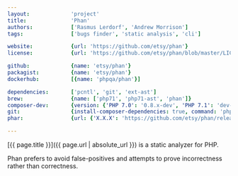```yaml
---
layout:             'project'
title:              'Phan'
authors:            ['Rasmus Lerdorf', 'Andrew Morrison'] 
tags:               ['bugs finder', 'static analysis', 'cli']

website:            {url: 'https://github.com/etsy/phan'}
license:            {url: 'https://github.com/etsy/phan/blob/master/LICENSE', label: 'MIT License'}

github:             {name: 'etsy/phan'}
packagist:          {name: 'etsy/phan'}               
dockerhub:          [{name: 'phpqa/phan'}]     

dependencies:       ['pcntl', 'git', 'ext-ast']
brew:               {name: ['php71', 'php71-ast', 'phan']}
composer-dev:       {version: {'PHP 7.0': '0.8.x-dev', 'PHP 7.1': 'dev-master'}, command: 'phan'}
git:                {install-composer-dependencies: true, command: 'php phan'}
phar:               {url: {'X.X.X': 'https://github.com/etsy/phan/releases/download/X.X.X/phan.phar'}}

---
```


[{{ page.title }}]({{ page.url | absolute_url }}) is a static analyzer for PHP.
 
<!--more--> 

Phan prefers to avoid false-positives and attempts to prove incorrectness rather than correctness.
